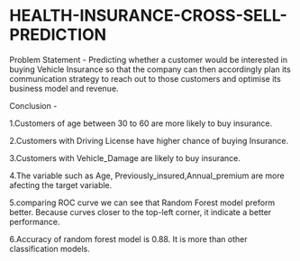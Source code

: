 # HEALTH-INSURANCE-CROSS-SELL-PREDICTION

Problem Statement - Predicting whether a customer would be interested in buying Vehicle Insurance so that the company can then accordingly plan its communication strategy to reach out to those customers and optimise its business model and revenue.

Conclusion - 

1.Customers of age between 30 to 60 are more likely to buy insurance.

2.Customers with Driving License have higher chance of buying Insurance.

3.Customers with Vehicle_Damage are likely to buy insurance.

4.The variable such as Age, Previously_insured,Annual_premium are more afecting the target variable.

5.comparing ROC curve we can see that Random Forest model preform better. Because curves closer to the top-left corner, it indicate a better performance.

6.Accuracy of random forest model is 0.88. It is more than other classification models.
